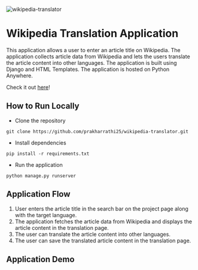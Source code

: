 ![wikipedia-translator](https://socialify.git.ci/prakharrathi25/wikipedia-translator/image?descriptionEditable=Translate%20Wikipedia%20Article%20content&font=Bitter&language=1&name=1&owner=1&pattern=Charlie%20Brown&stargazers=1&theme=Light)

# Wikipedia Translation Application

This application allows a user to enter an article title on Wikipedia. The application collects article data from Wikipedia and lets the users translate the article content into other languages. The application is built using Django and HTML Templates. The application is hosted on Python Anywhere. 

Check it out [here]()! 

##  How to Run Locally 

* Clone the repository 

`git clone https://github.com/prakharrathi25/wikipedia-translator.git` 

* Install dependencies

`pip install -r requirements.txt`

* Run the application

`python manage.py runserver`

## Application Flow 

1. User enters the article title in the search bar on the project page along with the target language. 
2. The application fetches the article data from Wikipedia and displays the article content in the translation page.
3. The user can translate the article content into other languages.
4. The user can save the translated article content in the translation page.

## Application Demo 



